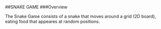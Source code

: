 ##SNAKE GAME 
###Overview 

The Snake Game consists of a snake that moves around a grid (2D board), eating food that appeares at random positions. 
